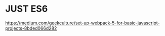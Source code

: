 # JUST ES6

https://medium.com/geekculture/set-up-webpack-5-for-basic-javascript-projects-8bded066d282